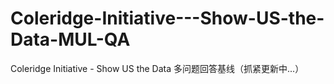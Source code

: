 # Coleridge-Initiative---Show-US-the-Data-MUL-QA
Coleridge Initiative - Show US the Data 多问题回答基线（抓紧更新中...）
